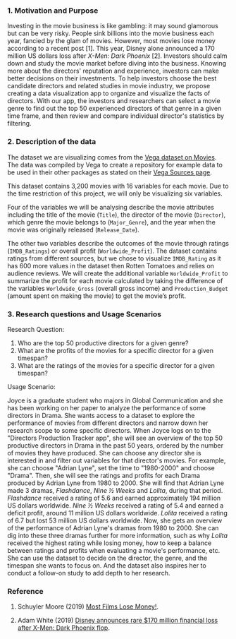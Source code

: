### 1. Motivation and Purpose

Investing in the movie business is like gambling: it may sound glamorous but can be very risky. People sink billions into the movie business each year, fancied by the glam of movies. However, most movies lose money according to a recent post [1]. This year, Disney alone announced a 170 million US dollars loss after *X-Men: Dark Phoenix* [2]. Investors should calm down and study the movie market before diving into the business. Knowing more about the directors' reputation and experience, investors can make better decisions on their investments. To help investors choose the best candidate directors and related studies in movie industry, we propose creating a data visualization app to organize and visualize the facts of directors. With our app, the investors and researchers can select a movie genre to find out the top 50 experienced directors of that genre in a given time frame, and then review and compare individual director's statistics by filtering.

### 2. Description of the data

The dataset we are visualizing comes from the [Vega dataset on Movies]( https://raw.githubusercontent.com/vega/vega-datasets/master/data/movies.json). The data was compiled by Vega to create a repository for example data to be used in their other packages as stated on their [Vega Sources page]( https://github.com/vega/vega-datasets/blob/master/sources.md).

This dataset contains 3,200 movies with 16 variables for each movie. Due to the time restriction of this project, we will only be visualizing six variables.

Four of the variables we will be analysing describe the movie attributes including the title of the movie (`Title`), the director of the movie (`Director`), which genre the movie belongs to (`Major_Genre`), and the year when the movie was originally released (`Release_Date`). 

The other two variables describe the outcomes of the movie through ratings (`IMDB_Ratings`) or overall profit (`Worldwide_Profit`). The dataset contains ratings from different sources, but we chose to visualize `IMDB_Rating` as it has 600 more values in the dataset then Rotten Tomatoes and relies on audience reviews. We will create the additional variable `Worldwide_Profit` to summarize the profit for each movie calculated by taking the difference of the variables `Worldwide_Gross` (overall gross income) and `Production_Budget` (amount spent on making the movie) to get the movie’s profit. 

### 3. Research questions and Usage Scenarios

Research Question:

1. Who are the top 50 productive directors for a given genre?
2. What are the profits of the movies for a specific director for a given timespan?
3. What are the ratings of the movies for a specific director for a given timespan?

Usage Scenario:

Joyce is a graduate student who majors in Global Communication and she has been working on her paper to analyze the performance of some directors in Drama. She wants access to a dataset to explore the performance of movies from different directors and narrow down her research scope to some specific directors. When Joyce logs on to the "Directors Production Tracker app", she will see an overview of the top 50 productive directors in Drama in the past 50 years, ordered by the number of movies they have produced. She can choose any director she is interested in and filter out variables for that director's movies. For example, she can choose "Adrian Lyne", set the time to "1980-2000" and choose "Drama". Then, she will see the ratings and profits for each Drama produced by Adrian Lyne from 1980 to 2000. She will find that Adrian Lyne made 3 dramas, *Flashdance*, *Nine ½ Weeks* and *Lolita*, during that period. *Flashdance* received a rating of 5.6 and earned approximately 194 million US dollars worldwide. *Nine ½ Weeks* received a rating of 5.4 and earned a deficit profit, around 11 million US dollars worldwide. *Lolita* received a rating of 6.7 but lost 53 million US dollars worldwide. Now, she gets an overview of the performance of Adrian Lyne's dramas from 1980 to 2000. She can dig into these three dramas further for more information, such as why *Lolita* received the highest rating while losing money, how to keep a balance between ratings and profits when evaluating a movie's performance, etc. She can use the dataset to decide on the director, the genre, and the timespan she wants to focus on. And the dataset also inspires her to conduct a follow-on study to add depth to her research.

### Reference

1. Schuyler Moore (2019) [Most Films Lose Money!](https://www.forbes.com/sites/schuylermoore/2019/01/03/most-films-lose-money/#655084d2739f).

2. Adam White (2019) [Disney announces rare $170 million financial loss after X-Men: Dark Phoenix flop](https://www.independent.co.uk/arts-entertainment/films/news/disney-loss-stock-share-price-x-men-dark-phoenix-box-office-flop-a9046416.html).
 
